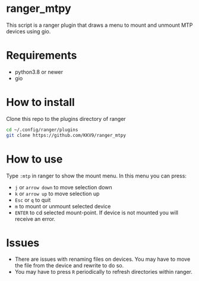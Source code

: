 # ranger_mtpy
This script is a ranger plugin that draws a menu to mount and unmount MTP devices using gio.

# Requirements
- python3.8 or newer
- gio

# How to install
Clone this repo to the plugins directory of ranger

```Bash
cd ~/.config/ranger/plugins
git clone https://github.com/KKV9/ranger_mtpy
```
# How to use
 Type `:mtp` in ranger to show the mount menu. In this menu you can press:

- `j` or `arrow down` to move selection down
- `k` or `arrow up` to move selection up
- `Esc` or `q` to quit
- `m` to mount or unmount selected device
- `ENTER` to cd selected mount-point. If device is not mounted you will receive an error.

# Issues
- There are issues with renaming files on devices. You may have to move the file from the device and rewrite to do so.
- You may have to press `R` periodically to refresh directories within ranger.
